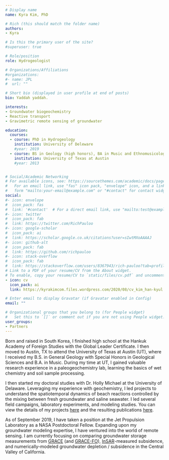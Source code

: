 ```yaml
---
# Display name
name: Kyra Kim, PhD

# Rich (this should match the folder name)
authors:
- Kyra

# Is this the primary user of the site?
#superuser: true

# Role/position
role: Hydrogeologist

# Organizations/Affiliations
#organizations:
#- name: JPL
#  url: ""

# Short bio (displayed in user profile at end of posts)
bio: Yaddah yaddah.

interests:
- Groundwater biogeochemistry  
- Reactive transport  
- Gravimetric remote sensing of groundwater  

education:
  courses:
  - course: PhD in Hydrogeology
    institution: University of Deleware
    #year: 2019
  - course: BS in Geology (high honors), BA in Music and Ethnomusicology (piano)
    institution: University of Texas at Austin
    #year: 2013


# Social/Academic Networking
# For available icons, see: https://sourcethemes.com/academic/docs/page-builder/#icons
#   For an email link, use "fas" icon pack, "envelope" icon, and a link in the
#   form "mailto:your-email@example.com" or "#contact" for contact widget.
social:
#- icon: envelope
#  icon_pack: fas
#  link: '#contact'  # For a direct email link, use "mailto:test@example.org".
#- icon: twitter
#  icon_pack: fab
#  link: https://twitter.com/RichPauloo
#- icon: google-scholar
#  icon_pack: ai
#  link: https://scholar.google.co.uk/citations?user=sIwtMXoAAAAJ
#- icon: github-alt
#  icon_pack: fab
#  link: https://github.com/richpauloo
#- icon: stack-overflow
#  icon_pack: fab
#  link: https://stackoverflow.com/users/8367943/rich-pauloo?tab=profile
# Link to a PDF of your resume/CV from the About widget.
# To enable, copy your resume/CV to `static/files/cv.pdf` and uncomment the lines below.
- icon: cv
  icon_pack: ai
  link: https://kyrakimcom.files.wordpress.com/2020/08/cv_kim_han-kyul.pdf

# Enter email to display Gravatar (if Gravatar enabled in Config)
email: ""

# Organizational groups that you belong to (for People widget)
#   Set this to `[]` or comment out if you are not using People widget.
user_groups:
- Partners
---
```


Born and raised in South Korea, I finished high school at the Hankuk Academy of Foreign Studies with the Global Leader Certificate. I then moved to Austin, TX to attend the University of Texas at Austin (UT), where I received my B.S. in General Geology with Special Honors in Geological Sciences and B.A. in Music. During my time at UT, I gained valuable research experience in a paleogeochemistry lab, learning the basics of wet chemistry and soil sample processing. 

I then started my doctoral studies with Dr. Holly Michael at the University of Delaware. Leveraging my experience with geochemistry, I led projects to understand the spatiotemporal dynamics of beach reactions controlled by the mixing between fresh groundwater and saline seawater. I led several field campaigns, laboratory experiments, and modeling studies. You can view the details of my projects [here](https://kyrakim.com/projects/) and the resulting publications [here](https://kyrakim.com/publications/).

As of September 2019, I have taken a position at the Jet Propulsion Laboratory as a NASA Postdoctoral Fellow. Expanding upon my groundwater modeling expertise, I have ventured into the world of remote sensing. I am currently focusing on comparing groundwater storage measurements from [GRACE](https://grace.jpl.nasa.gov/) (and [GRACE-FO](https://gracefo.jpl.nasa.gov/)), [InSAR](https://earth.esa.int/web/guest/missions/esa-operational-eo-missions/sentinel-1)-measured subsidence, and numerically-modeled groundwater depletion / subsidence in the Central Valley of California.